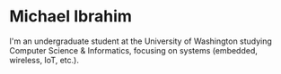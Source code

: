 # Michael Ibrahim

I'm an undergraduate student at the University of Washington studying Computer Science & Informatics, focusing on systems (embedded, wireless, IoT, etc.).
